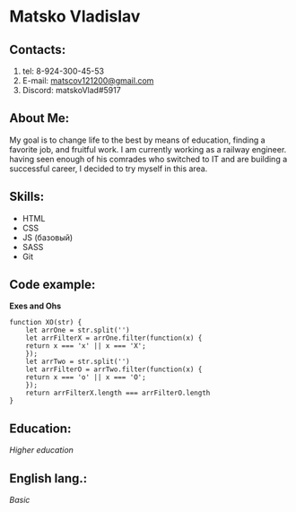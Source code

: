 # Matsko Vladislav
## Contacts:
1. tel: 8-924-300-45-53
2. E-mail: matscov121200@gmail.com
3. Discord: matskoVlad#5917


## About Me:
My goal is to change life to the best by means of education, finding a favorite job, and fruitful work. I am currently working as a railway engineer. having seen enough of his comrades who switched to IT and are building a successful career, I decided to try myself in this area.
## Skills:
* HTML
* CSS
* JS (базовый)
* SASS
* Git
## Code example:
**Exes and Ohs**

```
function XO(str) {
    let arrOne = str.split('')
    let arrFilterX = arrOne.filter(function(x) {
    return x === 'x' || x === 'X';
    });
    let arrTwo = str.split('')
    let arrFilterO = arrTwo.filter(function(x) {
    return x === 'o' || x === 'O';
    });
    return arrFilterX.length === arrFilterO.length
}
```
## Education:
*Higher education*

## English lang.:
*Basic*